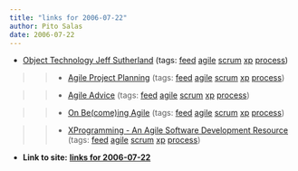 ```yaml
---
title: "links for 2006-07-22"
author: Pito Salas
date: 2006-07-22
---
```


  * [Object Technology Jeff Sutherland](<http://jeffsutherland.com/rss.xml>) (tags: [feed](<http://del.icio.us/pitosalas/feed>) [agile](<http://del.icio.us/pitosalas/agile>) [scrum](<http://del.icio.us/pitosalas/scrum>) [xp](<http://del.icio.us/pitosalas/xp>) [process](<http://del.icio.us/pitosalas/process>))
>>   * [Agile Project
Planning](<http://feeds.feedburner.com/AgileProjectPlanning>) (tags:
[feed](<http://del.icio.us/pitosalas/feed>)
[agile](<http://del.icio.us/pitosalas/agile>)
[scrum](<http://del.icio.us/pitosalas/scrum>)
[xp](<http://del.icio.us/pitosalas/xp>)
[process](<http://del.icio.us/pitosalas/process>))

>>   * [Agile Advice](<http://www.agileadvice.com/index.rdf>) (tags:
[feed](<http://del.icio.us/pitosalas/feed>)
[agile](<http://del.icio.us/pitosalas/agile>)
[scrum](<http://del.icio.us/pitosalas/scrum>)
[xp](<http://del.icio.us/pitosalas/xp>)
[process](<http://del.icio.us/pitosalas/process>))

>>   * [On Be(come)ing Agile](<http://feeds.feedburner.com/theagileblog/kvkb>)
(tags: [feed](<http://del.icio.us/pitosalas/feed>)
[agile](<http://del.icio.us/pitosalas/agile>)
[scrum](<http://del.icio.us/pitosalas/scrum>)
[xp](<http://del.icio.us/pitosalas/xp>)
[process](<http://del.icio.us/pitosalas/process>))

>>   * [XProgramming - An Agile Software Development
Resource](<http://www.xprogramming.com/feed.xml>) (tags:
[feed](<http://del.icio.us/pitosalas/feed>)
[agile](<http://del.icio.us/pitosalas/agile>)
[scrum](<http://del.icio.us/pitosalas/scrum>)
[xp](<http://del.icio.us/pitosalas/xp>)
[process](<http://del.icio.us/pitosalas/process>))

>>


* **Link to site:** **[links for 2006-07-22](None)**
